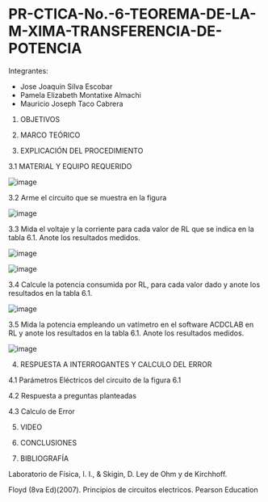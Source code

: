 # PR-CTICA-No.-6-TEOREMA-DE-LA-M-XIMA-TRANSFERENCIA-DE-POTENCIA

Integrantes:

- Jose Joaquin Silva Escobar
- Pamela Elizabeth Montatixe Almachi
- Mauricio Joseph Taco Cabrera

1. OBJETIVOS



2. MARCO TEÓRICO



3. EXPLICACIÓN DEL PROCEDIMIENTO

3.1 MATERIAL Y EQUIPO REQUERIDO

![image](https://user-images.githubusercontent.com/117045943/211959617-2fa88bbd-384e-4bd4-80e1-4b19e77ddfc5.png)

3.2 Arme el circuito que se muestra en la figura

![image](https://user-images.githubusercontent.com/117045943/211959685-df18703b-42c8-49c4-b099-a974ab9eca20.png)

3.3 Mida el voltaje y la corriente para cada valor de RL que se indica en la tabla 6.1.
Anote los resultados medidos.

![image](https://user-images.githubusercontent.com/117045943/212213794-3e34053b-1bba-47fe-b2ff-76e7f4a6b0e4.png)

![image](https://user-images.githubusercontent.com/117045943/212213845-ff7c2afb-06ed-49f7-a577-3ac3bca36c10.png)

3.4 Calcule la potencia consumida por RL, para cada valor dado y anote los
resultados en la tabla 6.1. 

![image](https://user-images.githubusercontent.com/117045943/212215331-1b82ce1e-5b25-4a36-a505-89a9011c4016.png)

3.5  Mida la potencia empleando un vatímetro en el software ACDCLAB en RL y anote
los resultados en la tabla 6.1. Anote los resultados medidos.

![image](https://user-images.githubusercontent.com/117045943/212215298-6c58034d-8c45-4cbe-a5bf-1d7b3489769f.png)

4. RESPUESTA A INTERROGANTES Y CALCULO DEL ERROR

4.1 Parámetros Eléctricos del circuito de la figura 6.1



4.2 Respuesta a preguntas planteadas



4.3 Calculo de Error



5. VIDEO



6. CONCLUSIONES



7. BIBLIOGRAFÍA

Laboratorio de Física, I. I., & Skigin, D. Ley de Ohm y de Kirchhoff.

Floyd (8va Ed)(2007). Principios de circuitos electricos. Pearson Education

